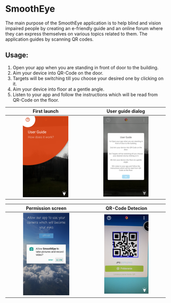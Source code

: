 # SmoothEye

The main purpose of the SmoothEye application is to help blind and vision impaired people by creating an e-friendly guide and an online forum where they can express themselves on various topics related to them. The application guides by scanning QR codes.

## Usage:
1) Open your app when you are standing in front of door to the building.
2) Aim your device into QR-Code on the door.
3) Targets will be switching till you choose your desired one by clicking on it.
4) Aim your device into floor at a gentle angle.
5) Listen to your app and follow the instructions which will be read from QR-Code on the floor.

First launch                                         | User guide dialog
:---------------------------------------------------:|:-------------------------------------------------:
<img src="images/first_launch_screen.png" width=60%> |<img src="images/user_guide_screen.png" width=60%>

Permission screen                                    | QR-Code Detecion
:---------------------------------------------------:|:-------------------------------------------------:
<img src="images/hello_screen.png" width=60%>        |<img src="images/scanning_screen.png" width=60%>
